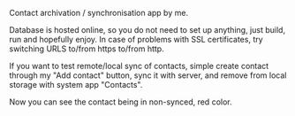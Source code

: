 Contact archivation / synchronisation app by me.

Database is hosted online, so you do not need to set up anything, just build, run and hopefully enjoy.
In case of problems with SSL certificates, try switching URLS to/from https to/from http.

If you want to test remote/local sync of contacts, simple create contact through my "Add contact" button,
sync it with server, and remove from local storage with system app "Contacts".

Now you can see the contact being in non-synced, red color.
